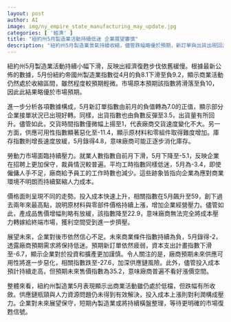 ```yaml
---
layout: post
author: AI
image: img/ny_empire_state_manufacturing_may_update.jpg
categories: [ '經濟' ]
title: "紐約州5月製造業活動持續低迷 企業展望審慎"
description: "紐約州5月製造業景氣持續收縮，儘管跌幅略優於預期，新訂單與出貨出現回溫，供應鏈壓力與人力緊縮問題依舊嚴峻。原物料及零部件成本飆升，廠商獲利進一步受壓。對未來商業條件和投資需求，企業普遍態度保守，行業短線料將橫盤觀望，等待復甦契機。"
---
```

紐約州5月製造業活動持續小幅下滑，反映出經濟復甦步伐依舊緩慢。根據最新公佈的數據，5月份紐約帝國州製造業指數從4月的負8.1下滑至負9.2，顯示商業活動仍然處於收縮區間，雖然程度較預期輕微。市場原本預期該指數將滑落至負10，因此此結果略優於市場預期。

進一步分析各項數據構成，5月新訂單指數由前月的負值轉為7.0的正值，顯示部分企業接單狀況已出現好轉。同樣，出貨指數也由負數反彈至3.5，出貨量有所回升。儘管如此，交貨時間指數僅微幅上揚至1，代表廠商交貨速度變化不大。另一方面，供應可用性指數顯著惡化至-11.4，顯示原材料和零組件取得難度增加。庫存指數則增長速度放緩，5月錄得4.8，意味廠商可能正逐步消化庫存。

勞動力市場面臨持續壓力。就業人數指數自前月下滑，5月下降至-5.1，反映企業在招聘上更加保守，裁員情況較普遍。平均工時指數同樣低迷，5月為-3.4，即使僱傭人手不足，廠商給予員工的工作時數也減少。這些跡象皆指向企業為應對商業環境不明朗而持續緊縮人力成本。

價格面則呈現不同的走勢。投入成本快速上升，相關指數在5月飆升至59，創下過去兩年來最高點，說明原材料與零部件價格持續上漲，增加企業經營壓力。儘管如此，產成品售價增幅則略有放緩，該指數降至22.9，意味廠商無法完全將成本壓力轉嫁給終端市場，獲利空間受到進一步擠壓。

展望未來，企業對後市依然信心不足。未來商業條件指數持續為負，5月錄得-2，透露廠商預期需求將保持低迷。預期新訂單依然疲弱，資本支出計畫指數下滑至-6.7，顯示企業對於投資和擴產更加謹慎。令人關注的是，廠商預期未來供應可用性將進一步惡化，相關指數跌至-27.6，加深供應鏈風險。此外，儘管投入成本預計持續走高，但預期未來售價指數為35.2，意味廠商普遍不看好漲價空間。

整體來看，紐約州製造業5月表現顯示出商業活動雖仍處於低檔，但跌幅有所收斂。供應鏈瓶頸與人力資源問題仍未得到有效解決，投入成本上漲則對利潤構成壓力。企業對未來展望保守，短期內製造業或將持續橫盤整理，等待更明確的市場復甦信號。